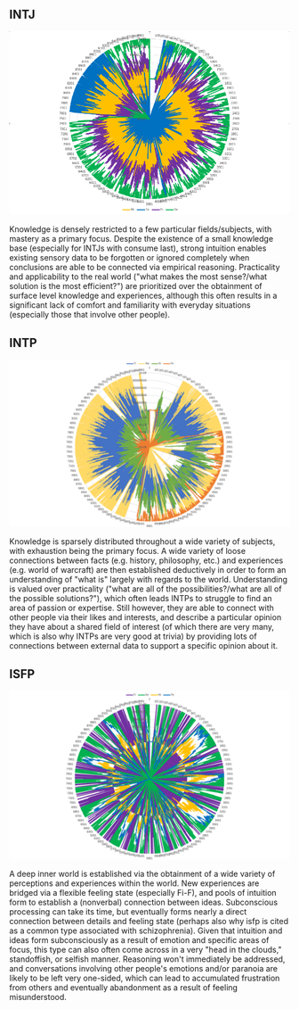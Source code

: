 ## INTJ

![INTJ](https://raw.githubusercontent.com/stevengeeky/ops-type-simulator/master/images/intj.png)

Knowledge is densely restricted to a few particular fields/subjects, with mastery as a primary focus. Despite the existence of a small knowledge base (especially for INTJs with consume last), strong intuition enables existing sensory data to be forgotten or ignored completely when conclusions are able to be connected via empirical reasoning. Practicality and applicability to the real world ("what makes the most sense?/what solution is the most efficient?") are prioritized over the obtainment of surface level knowledge and experiences, although this often results in a significant lack of comfort and familiarity with everyday situations (especially those that involve other people).

## INTP

![INTP](https://raw.githubusercontent.com/stevengeeky/ops-type-simulator/master/images/intp.png)

Knowledge is sparsely distributed throughout a wide variety of subjects, with exhaustion being the primary focus. A wide variety of loose connections between facts (e.g. history, philosophy, etc.) and experiences (e.g. world of warcraft) are then established deductively in order to form an understanding of "what is" largely with regards to the world. Understanding is valued over practicality ("what are all of the possibilities?/what are all of the possible solutions?"), which often leads INTPs to struggle to find an area of passion or expertise. Still however, they are able to connect with other people via their likes and interests, and describe a particular opinion they have about a shared field of interest (of which there are very many, which is also why INTPs are very good at trivia) by providing lots of connections between external data to support a specific opinion about it.

## ISFP

![ISFP](https://raw.githubusercontent.com/stevengeeky/ops-type-simulator/master/images/isfp.png)

A deep inner world is established via the obtainment of a wide variety of perceptions and experiences within the world. New experiences are bridged via a flexible feeling state (especially Fi-F), and pools of intuition form to establish a (nonverbal) connection between ideas. Subconscious processing can take its time, but eventually forms nearly a direct connection between details and feeling state (perhaps also why isfp is cited as a common type associated with schizophrenia). Given that intuition and ideas form subconsciously as a result of emotion and specific areas of focus, this type can also often come across in a very "head in the clouds," standoffish, or selfish manner. Reasoning won't immediately be addressed, and conversations involving other people's emotions and/or paranoia are likely to be left very one-sided, which can lead to accumulated frustration from others and eventually abandonment as a result of feeling misunderstood.

